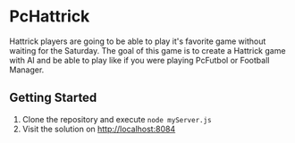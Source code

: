 # PcHattrick

Hattrick players are going to be able to play it's favorite game without waiting for the Saturday. The goal of this game is to create a Hattrick game with AI and be able to play like if you were playing PcFutbol or Football Manager.

## Getting Started

1. Clone the repository and execute
```node myServer.js```
2. Visit the solution on [http://localhost:8084](http://localhost:8084)
